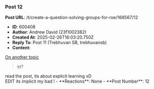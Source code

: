 ### Post 12
**Post URL**: /t/create-a-question-solving-groups-for-roe/168567/12
- **ID**: 600408
- **Author**: Andrew David (23f1002382)
- **Created At**: 2025-02-26T16:03:20.750Z
- **Reply To**: Post 11 (Trebhuvan SB, trebhuvansb)
- **Content**:  
  <aside class="quote no-group" data-username="What's the actual purpose of impossible ROE exam?" data-post="2" data-topic="99838">
<div class="title">
<div class="quote-controls"></div>
<a href="/t/99838/2">On another topic</a></div>
<blockquote>
et?
</blockquote>
</aside>
read the post, its about explicit learning xD<br>
EDIT its implicit my bad !
- **Reactions**: None
- **Post Number**: 12

